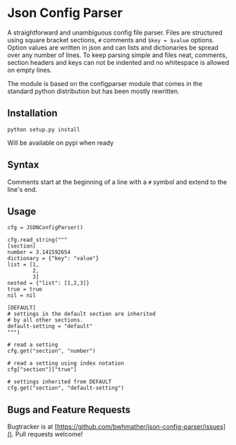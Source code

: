 Json Config Parser
==================

A straightforward and unambiguous config file parser.
Files are structured using square bracket sections, `#` comments and `$key = $value` options.  Option values are written in json and can lists and dictionaries be spread over any number of lines.
To keep parsing simple and files neat, comments, section headers and keys can not be indented and no whitespace is allowed on empty lines.

The module is based on the configparser module that comes in the standard python distribution but has been mostly rewritten.


Installation
------------

    python setup.py install

Will be available on pypi when ready

Syntax
------

Comments start at the beginning of a line with a `#` symbol and extend to the line's end.


Usage
-----

    cfg = JSONConfigParser()

    cfg.read_string("""
    [section]
    number = 3.141592654
    dictionary = {"key": "value"}
    list = [1,
            2,
            3]
    nested = {"list": [1,2,3]}
    true = true
    nil = nil
    
    [DEFAULT]
    # settings in the default section are inherited
    # by all other sections.
    default-setting = "default"
    """)

    # read a setting
    cfg.get("section", "number")

    # read a setting using index notation
    cfg["section"]["true"]

    # settings inherited from DEFAULT
    cfg.get("section", "default-setting")


Bugs and Feature Requests
-------------------------

Bugtracker is at [https://github.com/bwhmather/json-config-parser/issues]().
Pull requests welcome!

